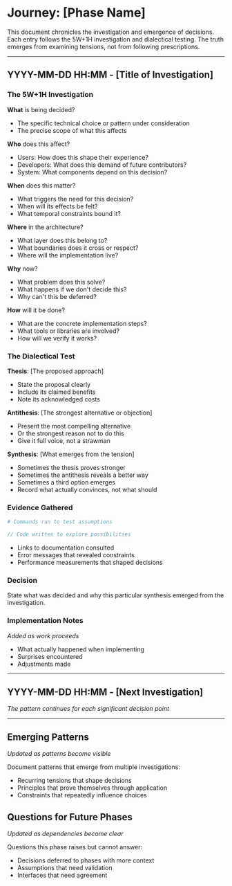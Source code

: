 # Journey: [Phase Name]

This document chronicles the investigation and emergence of decisions. Each entry follows the 5W+1H investigation and dialectical testing. The truth emerges from examining tensions, not from following prescriptions.

---

## YYYY-MM-DD HH:MM - [Title of Investigation]

### The 5W+1H Investigation

**What** is being decided?
- The specific technical choice or pattern under consideration
- The precise scope of what this affects

**Who** does this affect?
- Users: How does this shape their experience?
- Developers: What does this demand of future contributors?
- System: What components depend on this decision?

**When** does this matter?
- What triggers the need for this decision?
- When will its effects be felt?
- What temporal constraints bound it?

**Where** in the architecture?
- What layer does this belong to?
- What boundaries does it cross or respect?
- Where will the implementation live?

**Why** now?
- What problem does this solve?
- What happens if we don't decide this?
- Why can't this be deferred?

**How** will it be done?
- What are the concrete implementation steps?
- What tools or libraries are involved?
- How will we verify it works?

### The Dialectical Test

**Thesis**: [The proposed approach]
- State the proposal clearly
- Include its claimed benefits
- Note its acknowledged costs

**Antithesis**: [The strongest alternative or objection]
- Present the most compelling alternative
- Or the strongest reason not to do this
- Give it full voice, not a strawman

**Synthesis**: [What emerges from the tension]
- Sometimes the thesis proves stronger
- Sometimes the antithesis reveals a better way
- Sometimes a third option emerges
- Record what actually convinces, not what should

### Evidence Gathered

```bash
# Commands run to test assumptions
```

```csharp
// Code written to explore possibilities
```

- Links to documentation consulted
- Error messages that revealed constraints
- Performance measurements that shaped decisions

### Decision

State what was decided and why this particular synthesis emerged from the investigation.

### Implementation Notes

*Added as work proceeds*

- What actually happened when implementing
- Surprises encountered
- Adjustments made

---

## YYYY-MM-DD HH:MM - [Next Investigation]

*The pattern continues for each significant decision point*

---

## Emerging Patterns

*Updated as patterns become visible*

Document patterns that emerge from multiple investigations:
- Recurring tensions that shape decisions
- Principles that prove themselves through application
- Constraints that repeatedly influence choices

## Questions for Future Phases

*Updated as dependencies become clear*

Questions this phase raises but cannot answer:
- Decisions deferred to phases with more context
- Assumptions that need validation
- Interfaces that need agreement